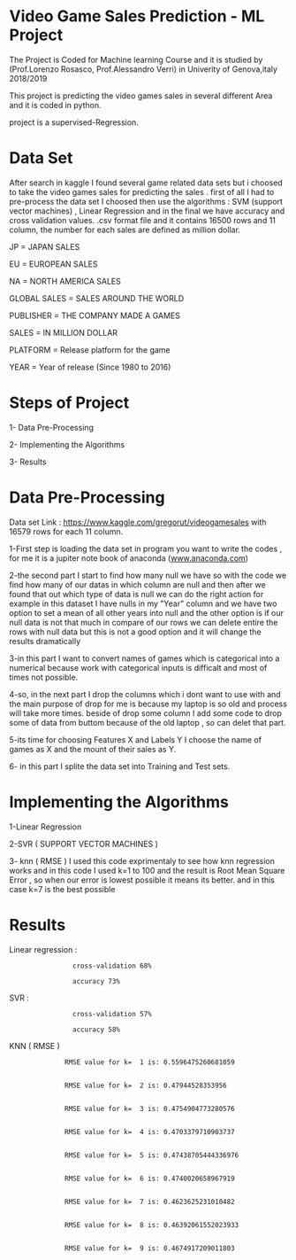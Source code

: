 # Video Game Sales Prediction - ML Project
The Project is Coded for Machine learning Course and it is studied by (Prof.Lorenzo Rosasco, Prof.Alessandro Verri) in Univerity of Genova,italy 2018/2019

This project is predicting the video games sales in several different Area and it is coded in python.

project is a supervised-Regression.

#  Data Set 

After search in kaggle I found several game related data sets but i choosed to take the video games sales for predicting the sales . 
first of all I had to pre-process the data set I choosed then use the algorithms : SVM (support vector machines) , Linear Regression 
and in the final we have accuracy and cross validation values.
.csv format file and it contains 16500 rows and 11 column, the number for each sales are defined as million dollar.

JP = JAPAN SALES

EU = EUROPEAN SALES

NA = NORTH AMERICA SALES

GLOBAL SALES = SALES AROUND THE WORLD

PUBLISHER = THE COMPANY MADE A GAMES

SALES = IN MILLION DOLLAR

PLATFORM = Release platform for the game

YEAR = Year of release (Since 1980 to 2016)


# Steps of Project 
1- Data Pre-Processing

2- Implementing the Algorithms

3- Results

# Data Pre-Processing
Data set Link : https://www.kaggle.com/gregorut/videogamesales
with 16579 rows for each 11 column.

1-First step is loading the data set in program you want to write the codes , for me it is a jupiter note book of anaconda 
(www.anaconda.com)

2-the second part I start to find how many null we have so with the code we find how many of our datas in which column are null and then after we found that out 
which type of data is null we can do the right action for example in this dataset I have nulls in my "Year" column and we have two option to 
set a mean of all other years into null and the other option is if our null data is not that much in compare of our rows  we can delete entire the rows with null data but this is not a good option and 
it will change the results dramatically


3-in this part I want to convert names of games which is categorical into a numerical because work with categorical inputs is difficalt and most of times not possible.


4-so, in the next part I drop the columns which i dont want to use with
and the main purpose of drop for me is because my laptop is so old and process will take more times.
beside of drop some column I add some code to drop some of data from buttom because of the old laptop , so can delet that part.

5-its time for choosing Features X and Labels Y
I choose the name of games as X and the mount of their sales as Y.

6- in this part I splite the data set into Training and Test sets.

# Implementing the Algorithms

1-Linear Regression

2-SVR ( SUPPORT VECTOR MACHINES )


3- knn ( RMSE ) I used this code exprimentaly to see how knn regression works and in this code I used k=1 to 100 and the result is Root Mean Square Error , so when our error is lowest possible it means its better. and in this case k=7 is the best possible

# Results

Linear regression : 

                    cross-validation 68%

                    accuracy 73%
                    
SVR               : 

                    cross-validation 57%

                    accuracy 58%           
                    
KNN ( RMSE ) 


                  RMSE value for k=  1 is: 0.5596475260681059


                  RMSE value for k=  2 is: 0.47944528353956


                  RMSE value for k=  3 is: 0.4754904773280576


                  RMSE value for k=  4 is: 0.4703379710903737


                  RMSE value for k=  5 is: 0.47438705444336976


                  RMSE value for k=  6 is: 0.4740020658967919


                  RMSE value for k=  7 is: 0.4623625231010482


                  RMSE value for k=  8 is: 0.46392061552023933


                  RMSE value for k=  9 is: 0.4674917209011803


               
